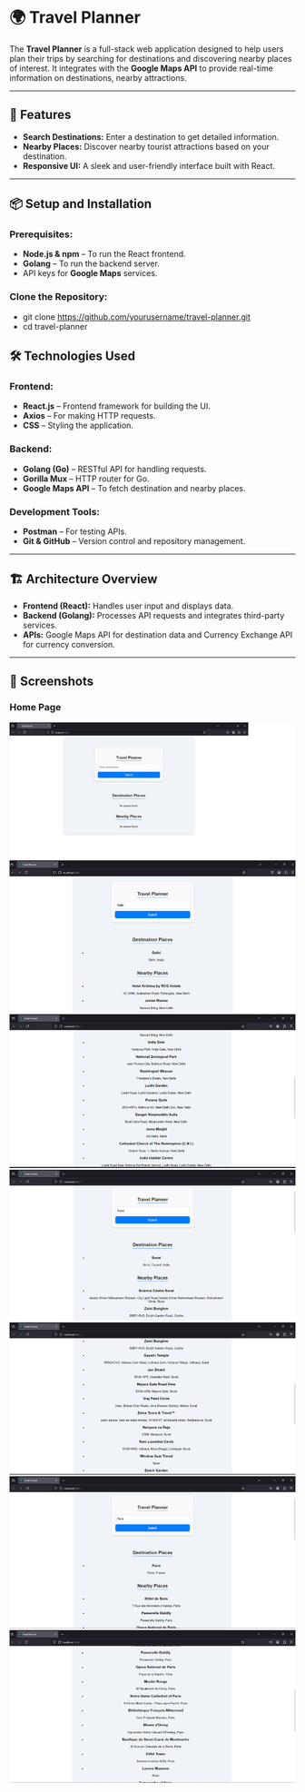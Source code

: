 # 🌍 Travel Planner

The **Travel Planner** is a full-stack web application designed to help users plan their trips by searching for destinations and discovering nearby places of interest. It integrates with the **Google Maps API** to provide real-time information on destinations, nearby attractions.

---

## 🚀 Features

- **Search Destinations:** Enter a destination to get detailed information.
- **Nearby Places:** Discover nearby tourist attractions based on your destination.
- **Responsive UI:** A sleek and user-friendly interface built with React.

---
## 📦 Setup and Installation

### **Prerequisites:**
- **Node.js & npm** – To run the React frontend.
- **Golang** – To run the backend server.
- API keys for **Google Maps** services.

### **Clone the Repository:**
- git clone https://github.com/yourusername/travel-planner.git
- cd travel-planner

## 🛠 Technologies Used

### **Frontend:**
- **React.js** – Frontend framework for building the UI.
- **Axios** – For making HTTP requests.
- **CSS** – Styling the application.

### **Backend:**
- **Golang (Go)** – RESTful API for handling requests.
- **Gorilla Mux** – HTTP router for Go.
- **Google Maps API** – To fetch destination and nearby places.

### **Development Tools:**
- **Postman** – For testing APIs.
- **Git & GitHub** – Version control and repository management.

---

## 🏗 Architecture Overview

- **Frontend (React):** Handles user input and displays data.
- **Backend (Golang):** Processes API requests and integrates third-party services.
- **APIs:** Google Maps API for destination data and Currency Exchange API for currency conversion.

---
## 📸 Screenshots

### Home Page
![Travel Planner Home](./assets/img1.jpg)
![Travel Planner Home](./assets/Delhi1.png)
![Travel Planner Home](./assets/Delhi2.png)
![Travel Planner Home](./assets/Surat1.png)
![Travel Planner Home](./assets/Surat2.png)
![Travel Planner Home](./assets/Paris1.png)
![Travel Planner Home](./assets/Paris2.png)






 
